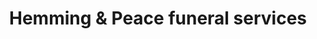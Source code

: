 ---
title: "Hemming & Peace funeral services"
url: /alcester/hemming-and-peace-funeral-services/
shop: funeral directors
---